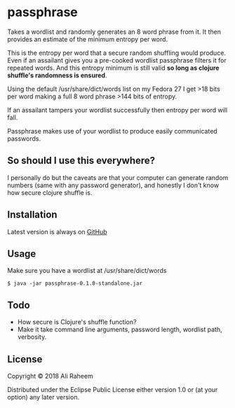 # passphrase

Takes a wordlist and randomly generates an 8 word phrase from it. It then provides an estimate of the minimum entropy per word.

This is the entropy per word that a secure random shuffling would produce. Even if an assailant gives you a pre-cooked wordlist passphrase filters it for repeated words. And this entropy minimum is still valid **so long as clojure shuffle's randomness is ensured**.

Using the default /usr/share/dict/words list on my Fedora 27 I get >18 bits per word making a full 8 word phrase >144 bits of entropy.

If an assailant tampers your wordlist successfully then entropy per word will fall.

Passphrase makes use of your wordlist to produce easily communicated passwords.

## So should I use this everywhere?

I personally do but the caveats are that your computer can generate random numbers (same with any password generator), and honestly I don't know how secure clojure shuffle is.

## Installation

Latest version is always on [GitHub](https://github.com/wolfmankurd/passphrase)

## Usage

Make sure you have a wordlist at /usr/share/dict/words

```
$ java -jar passphrase-0.1.0-standalone.jar
```

## Todo

* How secure is Clojure's shuffle function?
* Make it take command line arguments, password length, wordlist path, verbosity.

## License

Copyright © 2018 Ali Raheem

Distributed under the Eclipse Public License either version 1.0 or (at
your option) any later version.
